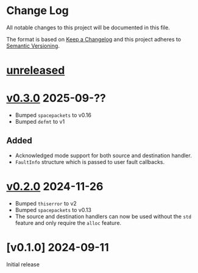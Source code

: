 Change Log
=======

All notable changes to this project will be documented in this file.

The format is based on [Keep a Changelog](http://keepachangelog.com/)
and this project adheres to [Semantic Versioning](http://semver.org/).

# [unreleased]

# [v0.3.0] 2025-09-??

- Bumped `spacepackets` to v0.16
- Bumped `defmt` to v1

## Added

- Acknowledged mode support for both source and destination handler.
- `FaultInfo` structure which is passed to user fault callbacks.

# [v0.2.0] 2024-11-26

- Bumped `thiserror` to v2
- Bumped `spacepackets` to v0.13
- The source and destination handlers can now be used without the `std` feature and only require
  the `alloc` feature.

# [v0.1.0] 2024-09-11

Initial release

[unreleased]: https://egit.irs.uni-stuttgart.de/rust/cfdp/compare/v0.3.0...HEAD
[v0.3.0]: https://egit.irs.uni-stuttgart.de/rust/cfdp/compare/v0.2.0...v0.3.0
[v0.2.0]: https://egit.irs.uni-stuttgart.de/rust/cfdp/compare/v0.1.0...v0.2.0
